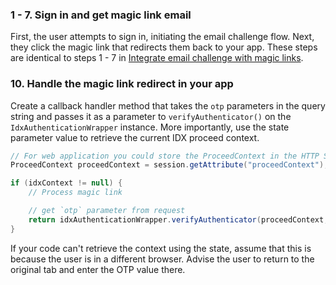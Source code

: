 ### 1 - 7. Sign in and get magic link email

First, the user attempts to sign in, initiating the email challenge flow. Next, they click the magic link that redirects them back to your app. These steps are identical to steps 1 - 7 in [Integrate email challenge with magic links](#integrate-email-challenge-with-magic-links).

### 10. Handle the magic link redirect in your app

Create a callback handler method that takes the `otp` parameters in the query string and passes it as a parameter to `verifyAuthenticator()` on the `IdxAuthenticationWrapper` instance. More importantly, use the state parameter value to retrieve the current IDX proceed context.

```java
// For web application you could store the ProceedContext in the HTTP Session
ProceedContext proceedContext = session.getAttribute("proceedContext");

if (idxContext != null) {
    // Process magic link

    // get `otp` parameter from request
    return idxAuthenticationWrapper.verifyAuthenticator(proceedContext, new VerifyAuthenticatorOptions(code));
}
```

If your code can't retrieve the context using the state, assume that this is because the user is in a different browser. Advise the user to return to the original tab and enter the OTP value there.
